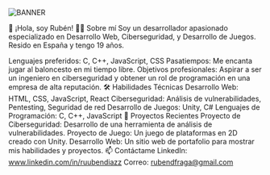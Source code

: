 ![BANNER](https://github.com/rubendiazzz/rubendiazzz/assets/89214621/83138cde-a69d-4cd9-a863-0727157407fc)


👋 ¡Hola, soy Rubén!
👨‍💻 Sobre mí
Soy un desarrollador apasionado especializado en Desarrollo Web, Ciberseguridad, y Desarrollo de Juegos. Resido en España y tengo 19 años.

Lenguajes preferidos: C, C++, JavaScript, CSS
Pasatiempos: Me encanta jugar al baloncesto en mi tiempo libre.
Objetivos profesionales: Aspirar a ser un ingeniero en ciberseguridad y obtener un rol de programación en una empresa de alta reputación.
🛠 Habilidades Técnicas
Desarrollo Web: HTML, CSS, JavaScript, React
Ciberseguridad: Análisis de vulnerabilidades, Pentesting, Seguridad de red
Desarrollo de Juegos: Unity, C#
Lenguajes de Programación: C, C++, JavaScript
📖 Proyectos Recientes
Proyecto de Ciberseguridad: Desarrollo de una herramienta de análisis de vulnerabilidades.
Proyecto de Juego: Un juego de plataformas en 2D creado con Unity.
Desarrollo Web: Un sitio web de portafolio para mostrar mis habilidades y proyectos.
📫 Contáctame
LinkedIn: www.linkedin.com/in/ruubendiazz
Correo: rubendfraga@gmail.com
